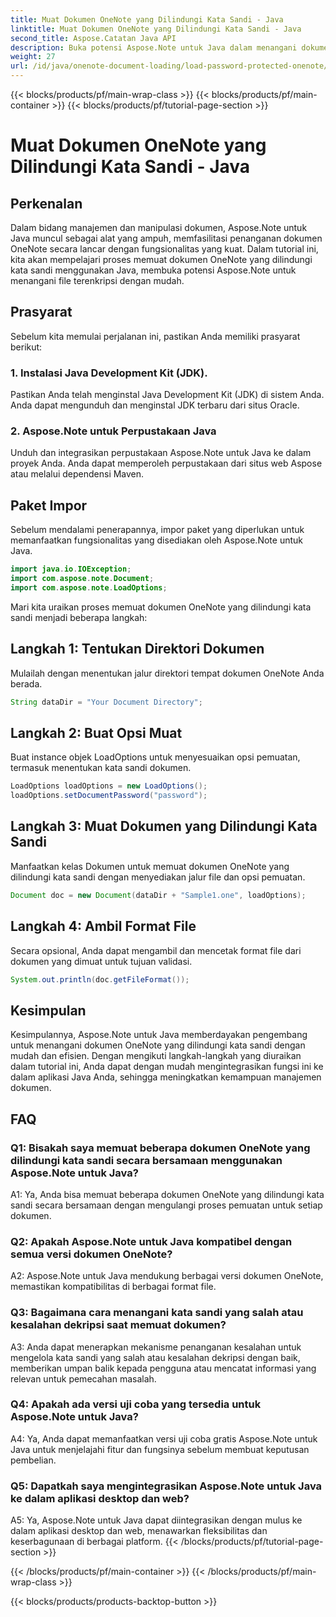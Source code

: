```yaml
---
title: Muat Dokumen OneNote yang Dilindungi Kata Sandi - Java
linktitle: Muat Dokumen OneNote yang Dilindungi Kata Sandi - Java
second_title: Aspose.Catatan Java API
description: Buka potensi Aspose.Note untuk Java dalam menangani dokumen OneNote yang dilindungi kata sandi dengan mudah. Tingkatkan manajemen dokumen Java Anda dengan Aspose.Note.
weight: 27
url: /id/java/onenote-document-loading/load-password-protected-onenote/
---
```


{{< blocks/products/pf/main-wrap-class >}}
{{< blocks/products/pf/main-container >}}
{{< blocks/products/pf/tutorial-page-section >}}

# Muat Dokumen OneNote yang Dilindungi Kata Sandi - Java

## Perkenalan

Dalam bidang manajemen dan manipulasi dokumen, Aspose.Note untuk Java muncul sebagai alat yang ampuh, memfasilitasi penanganan dokumen OneNote secara lancar dengan fungsionalitas yang kuat. Dalam tutorial ini, kita akan mempelajari proses memuat dokumen OneNote yang dilindungi kata sandi menggunakan Java, membuka potensi Aspose.Note untuk menangani file terenkripsi dengan mudah.

## Prasyarat

Sebelum kita memulai perjalanan ini, pastikan Anda memiliki prasyarat berikut:

### 1. Instalasi Java Development Kit (JDK).

Pastikan Anda telah menginstal Java Development Kit (JDK) di sistem Anda. Anda dapat mengunduh dan menginstal JDK terbaru dari situs Oracle.

### 2. Aspose.Note untuk Perpustakaan Java

Unduh dan integrasikan perpustakaan Aspose.Note untuk Java ke dalam proyek Anda. Anda dapat memperoleh perpustakaan dari situs web Aspose atau melalui dependensi Maven.

## Paket Impor

Sebelum mendalami penerapannya, impor paket yang diperlukan untuk memanfaatkan fungsionalitas yang disediakan oleh Aspose.Note untuk Java.

```java
import java.io.IOException;
import com.aspose.note.Document;
import com.aspose.note.LoadOptions;
```

Mari kita uraikan proses memuat dokumen OneNote yang dilindungi kata sandi menjadi beberapa langkah:

## Langkah 1: Tentukan Direktori Dokumen

Mulailah dengan menentukan jalur direktori tempat dokumen OneNote Anda berada.

```java
String dataDir = "Your Document Directory";
```

## Langkah 2: Buat Opsi Muat

Buat instance objek LoadOptions untuk menyesuaikan opsi pemuatan, termasuk menentukan kata sandi dokumen.

```java
LoadOptions loadOptions = new LoadOptions();
loadOptions.setDocumentPassword("password");
```

## Langkah 3: Muat Dokumen yang Dilindungi Kata Sandi

Manfaatkan kelas Dokumen untuk memuat dokumen OneNote yang dilindungi kata sandi dengan menyediakan jalur file dan opsi pemuatan.

```java
Document doc = new Document(dataDir + "Sample1.one", loadOptions);
```

## Langkah 4: Ambil Format File

Secara opsional, Anda dapat mengambil dan mencetak format file dari dokumen yang dimuat untuk tujuan validasi.

```java
System.out.println(doc.getFileFormat());
```

## Kesimpulan

Kesimpulannya, Aspose.Note untuk Java memberdayakan pengembang untuk menangani dokumen OneNote yang dilindungi kata sandi dengan mudah dan efisien. Dengan mengikuti langkah-langkah yang diuraikan dalam tutorial ini, Anda dapat dengan mudah mengintegrasikan fungsi ini ke dalam aplikasi Java Anda, sehingga meningkatkan kemampuan manajemen dokumen.

## FAQ

### Q1: Bisakah saya memuat beberapa dokumen OneNote yang dilindungi kata sandi secara bersamaan menggunakan Aspose.Note untuk Java?

A1: Ya, Anda bisa memuat beberapa dokumen OneNote yang dilindungi kata sandi secara bersamaan dengan mengulangi proses pemuatan untuk setiap dokumen.

### Q2: Apakah Aspose.Note untuk Java kompatibel dengan semua versi dokumen OneNote?

A2: Aspose.Note untuk Java mendukung berbagai versi dokumen OneNote, memastikan kompatibilitas di berbagai format file.

### Q3: Bagaimana cara menangani kata sandi yang salah atau kesalahan dekripsi saat memuat dokumen?

A3: Anda dapat menerapkan mekanisme penanganan kesalahan untuk mengelola kata sandi yang salah atau kesalahan dekripsi dengan baik, memberikan umpan balik kepada pengguna atau mencatat informasi yang relevan untuk pemecahan masalah.

### Q4: Apakah ada versi uji coba yang tersedia untuk Aspose.Note untuk Java?

A4: Ya, Anda dapat memanfaatkan versi uji coba gratis Aspose.Note untuk Java untuk menjelajahi fitur dan fungsinya sebelum membuat keputusan pembelian.

### Q5: Dapatkah saya mengintegrasikan Aspose.Note untuk Java ke dalam aplikasi desktop dan web?

A5: Ya, Aspose.Note untuk Java dapat diintegrasikan dengan mulus ke dalam aplikasi desktop dan web, menawarkan fleksibilitas dan keserbagunaan di berbagai platform.
{{< /blocks/products/pf/tutorial-page-section >}}

{{< /blocks/products/pf/main-container >}}
{{< /blocks/products/pf/main-wrap-class >}}

{{< blocks/products/products-backtop-button >}}
